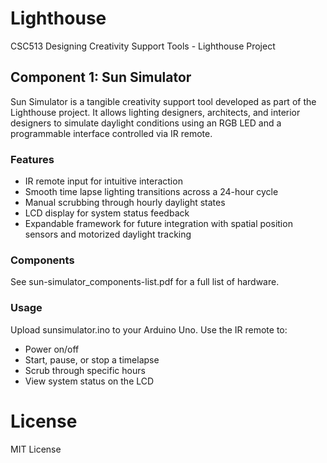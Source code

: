 # Lighthouse

CSC513 Designing Creativity Support Tools - Lighthouse Project

## Component 1: Sun Simulator

Sun Simulator is a tangible creativity support tool developed as part of the Lighthouse project. 
It allows lighting designers, architects, and interior designers to simulate daylight conditions using an RGB LED and a programmable interface controlled via IR remote.

### Features

- IR remote input for intuitive interaction
- Smooth time lapse lighting transitions across a 24-hour cycle
- Manual scrubbing through hourly daylight states
- LCD display for system status feedback
- Expandable framework for future integration with spatial position sensors and motorized daylight tracking

### Components

See sun-simulator_components-list.pdf for a full list of hardware.

### Usage

Upload sunsimulator.ino to your Arduino Uno. Use the IR remote to:

- Power on/off
- Start, pause, or stop a timelapse
- Scrub through specific hours
- View system status on the LCD

# License

MIT License
